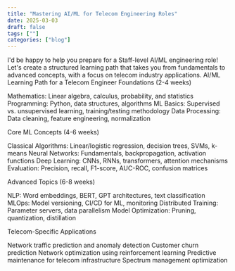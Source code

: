 ```yaml
---
title: "Mastering AI/ML for Telecom Engineering Roles"
date: 2025-03-03
draft: false
tags: [""]
categories: ["blog"]
---
```


I'd be happy to help you prepare for a Staff-level AI/ML engineering role! Let's create a structured learning path that takes you from fundamentals to advanced concepts, with a focus on telecom industry applications.
AI/ML Learning Path for a Telecom Engineer
Foundations (2-4 weeks)

Mathematics: Linear algebra, calculus, probability, and statistics
Programming: Python, data structures, algorithms
ML Basics: Supervised vs. unsupervised learning, training/testing methodology
Data Processing: Data cleaning, feature engineering, normalization

Core ML Concepts (4-6 weeks)

Classical Algorithms: Linear/logistic regression, decision trees, SVMs, k-means
Neural Networks: Fundamentals, backpropagation, activation functions
Deep Learning: CNNs, RNNs, transformers, attention mechanisms
Evaluation: Precision, recall, F1-score, AUC-ROC, confusion matrices

Advanced Topics (6-8 weeks)

NLP: Word embeddings, BERT, GPT architectures, text classification
MLOps: Model versioning, CI/CD for ML, monitoring
Distributed Training: Parameter servers, data parallelism
Model Optimization: Pruning, quantization, distillation

Telecom-Specific Applications

Network traffic prediction and anomaly detection
Customer churn prediction
Network optimization using reinforcement learning
Predictive maintenance for telecom infrastructure
Spectrum management optimization
